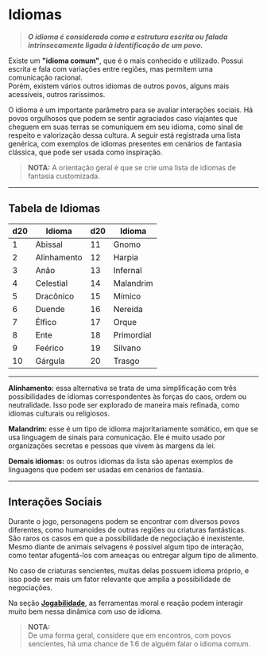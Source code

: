 # Idiomas

> **_O idioma é considerado como a estrutura escrita ou falada intrinsecamente ligada à identificação de um povo._**

Existe um **"idioma comum"**, que é o mais conhecido e utilizado. Possui escrita e fala com variações entre regiões, mas permitem uma comunicação racional.  
Porém, existem vários outros idiomas de outros povos, alguns mais acessíveis, outros raríssimos.

O idioma é um importante parâmetro para se avaliar interações sociais. Há povos orgulhosos que podem se sentir agraciados caso viajantes que cheguem em suas terras se comuniquem em seu idioma, como sinal de respeito e valorização dessa cultura. A seguir está registrada uma lista genérica, com exemplos de idiomas presentes em cenários de fantasia clássica, que pode ser usada como inspiração.

> **NOTA:** A orientação geral é que se crie uma lista de idiomas de fantasia customizada.

---

## Tabela de Idiomas

| d20 | Idioma     | d20 | Idioma     |
|-----|------------|-----|------------|
| 1   | Abissal    | 11  | Gnomo      |
| 2   | Alinhamento| 12  | Harpia     |
| 3   | Anão       | 13  | Infernal   |
| 4   | Celestial  | 14  | Malandrim  |
| 5   | Dracônico  | 15  | Mímico     |
| 6   | Duende     | 16  | Nereída    |
| 7   | Élfico     | 17  | Orque      |
| 8   | Ente       | 18  | Primordial |
| 9   | Feérico    | 19  | Silvano    |
| 10  | Gárgula    | 20  | Trasgo     |

---

**Alinhamento:** essa alternativa se trata de uma simplificação com três possibilidades de idiomas correspondentes às forças do caos, ordem ou neutralidade. Isso pode ser explorado de maneira mais refinada, como idiomas culturais ou religiosos.

**Malandrim:** esse é um tipo de idioma majoritariamente somático, em que se usa linguagem de sinais para comunicação. Ele é muito usado por organizações secretas e pessoas que vivem às margens da lei.

**Demais idiomas:** os outros idiomas da lista são apenas exemplos de linguagens que podem ser usadas em cenários de fantasia.

---

## Interações Sociais

Durante o jogo, personagens podem se encontrar com diversos povos diferentes, como humanoides de outras regiões ou criaturas fantásticas. São raros os casos em que a possibilidade de negociação é inexistente. Mesmo diante de animais selvagens é possível algum tipo de interação, como tentar afugentá-los com ameaças ou entregar algum tipo de alimento.

No caso de criaturas sencientes, muitas delas possuem idioma próprio, e isso pode ser mais um fator relevante que amplia a possibilidade de negociações.  

Na seção [**Jogabilidade**](../jogabilidade), as ferramentas moral e reação podem interagir muito bem nessa dinâmica com uso de idioma.

> **NOTA:**  
> De uma forma geral, considere que em encontros, com povos sencientes, há uma chance de 1:6 de alguém falar o idioma comum.

